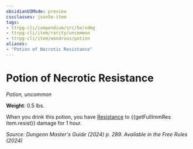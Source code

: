 ```yaml
---
obsidianUIMode: preview
cssclasses: json5e-item
tags:
- ttrpg-cli/compendium/src/5e/xdmg
- ttrpg-cli/item/rarity/uncommon
- ttrpg-cli/item/wondrous/potion
aliases: 
- "Potion of Necrotic Resistance"
---
```

# Potion of Necrotic Resistance
*Potion, uncommon*  


**Weight**: 0.5 lbs.

When you drink this potion, you have [Resistance](3-Compendium/rules/variant-rules/resistance-xphb.md) to {{getFullImmRes item.resist}} damage for 1 hour.

*Source: Dungeon Master's Guide (2024) p. 289. Available in the Free Rules (2024)*